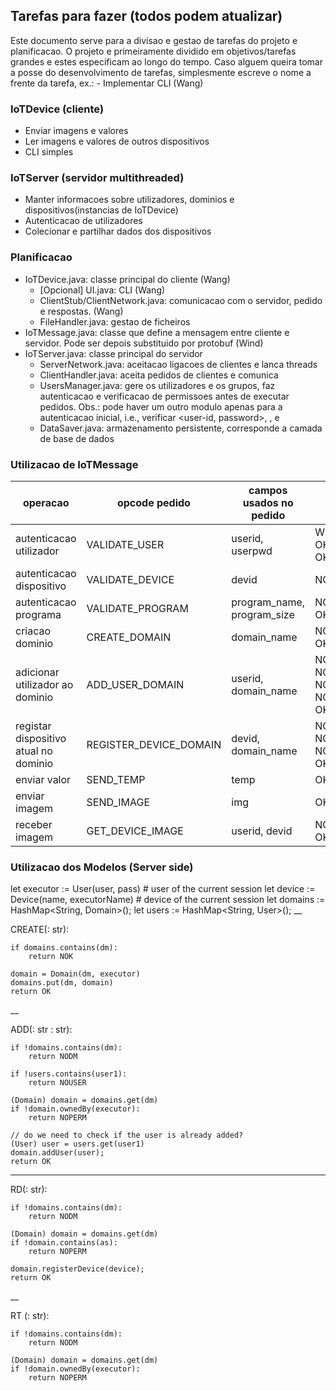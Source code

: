 ## Tarefas para fazer (todos podem atualizar)

Este documento serve para a divisao e gestao de tarefas do projeto e planificacao.
O projeto e primeiramente dividido em objetivos/tarefas grandes e estes especificam ao longo do tempo.
Caso alguem queira tomar a posse do desenvolvimento de tarefas, simplesmente escreve o nome a frente da tarefa, ex.: - Implementar CLI (Wang)

### IoTDevice (cliente)
- Enviar imagens e valores
- Ler imagens e valores de outros dispositivos
- CLI simples

### IoTServer (servidor multithreaded)
- Manter informacoes sobre utilizadores, dominios e dispositivos(instancias de IoTDevice)
- Autenticacao de utilizadores
- Colecionar e partilhar dados dos dispositivos

### Planificacao
- IoTDevice.java: classe principal do cliente (Wang)
    - [Opcional] UI.java: CLI (Wang)
    - ClientStub/ClientNetwork.java: comunicacao com o servidor, pedido e respostas. (Wang)
    - FileHandler.java: gestao de ficheiros
- IoTMessage.java: classe que define a mensagem entre cliente e servidor. Pode ser depois substituido por protobuf (Wind)
- IoTServer.java: classe principal do servidor
    - ServerNetwork.java: aceitacao ligacoes de clientes e lanca threads
    - ClientHandler.java: aceita pedidos de clientes e comunica 
    - UsersManager.java: gere os utilizadores e os grupos, faz autenticacao e verificacao de permissoes antes de executar pedidos. Obs.: pode haver um outro modulo apenas para a autenticacao inicial, i.e., verificar <user-id, password>, <device-id>, <program-name> e <program-size>
    - DataSaver.java: armazenamento persistente, corresponde a camada de base de dados

### Utilizacao de IoTMessage
| operacao | opcode pedido | campos usados no pedido | opcode resposta |
| ----- | ----- | ----- | ----- |
| autenticacao utilizador | VALIDATE_USER | userid, userpwd | WRONG_PWD, OK_NEW_USER, OK_USER |
| autenticacao dispositivo | VALIDATE_DEVICE | devid | NOK_DEVID, OK_DEVID |
| autenticacao programa | VALIDATE_PROGRAM | program_name, program_size | NOK_TESTED, OK_TESTED |
| criacao dominio | CREATE_DOMAIN | domain_name | NOK_ALREADY_EXISTS, OK_ACCEPTED |
| adicionar utilizador ao dominio | ADD_USER_DOMAIN | userid, domain_name | NOK_NO_USER, NOK_NO_DOMAIN, NOK_NO_PERMISSIONS, NOK_ALREADY_EXISTS, OK_ACCEPTED |
| registar dispositivo atual no dominio | REGISTER_DEVICE_DOMAIN | devid, domain_name | NOK_NO_DOMAIN, NOK_NO_PERMISSIONS, NOK_ALREADY_EXISTS, OK_ACCEPTED |
| enviar valor | SEND_TEMP | temp | OK_ACCEPTED |
| enviar imagem | SEND_IMAGE | img | OK_ACCEPTED |
| receber imagem | GET_DEVICE_IMAGE | userid, devid | NOK_NO_PERMISSIONS, OK_ACCEPTED |
### Utilizacao dos Modelos (Server side)
let executor := User(user, pass) # user of the current session
let device := Device(name, executorName) # device of the current session
let domains := HashMap<String, Domain>();
let users := HashMap<String, User>();
__

CREATE(<dm>: str):

    if domains.contains(dm):
        return NOK

    domain = Domain(dm, executor)
    domains.put(dm, domain)
    return OK
__

ADD(<user1>: str <dm>: str):

    if !domains.contains(dm):
        return NODM

    if !users.contains(user1):
        return NOUSER

    (Domain) domain = domains.get(dm)
    if !domain.ownedBy(executor):
        return NOPERM

    // do we need to check if the user is already added?
    (User) user = users.get(user1)
    domain.addUser(user);
    return OK

___

RD(<dm>: str):

    if !domains.contains(dm):
        return NODM

    (Domain) domain = domains.get(dm)
    if !domain.contains(as):
        return NOPERM
    
    domain.registerDevice(device);
    return OK

__

RT (<dm>: str):

    if !domains.contains(dm):
        return NODM

    (Domain) domain = domains.get(dm)
    if !domain.ownedBy(executor):
        return NOPERM
